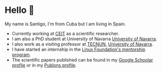 # Hello 👋

My name is Santigo, I'm from Cuba but I am living in Spain.

* Currently working at [CEIT](https://ceit.es) as a scientific researcher.
* I am also a PhD student at University of Navarra [University of Navarra](https://www.unav.edu/).
* I also work as a visiting professor at [TECNUN](https://tecnun.unav.edu/), [University of Navarra](https://www.unav.edu/).
* I have started an internship in the [Linux Foundation's mentorship program](https://mentorship.lfx.linuxfoundation.org/project/d8a154c6-41fb-4733-b3c8-df37796e7fa3).
* The scientific papers published can be found in my [Google Schoolar profile](https://scholar.google.com/citations?user=mfozVfMAAAAJ&hl=en) or in my [Publons profile](https://publons.com/researcher/1967572/santiago-figueroa-lorenzo).
